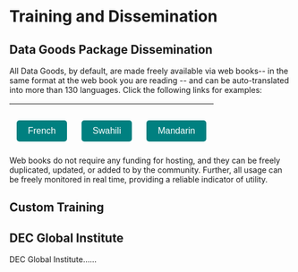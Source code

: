 # Training and Dissemination

## Data Goods Package Dissemination

All Data Goods, by default, are made freely available via web books-- in the same format at the web book you are reading -- and can be auto-translated into more than 130 languages. Click the following links for examples:

| <a href="https://holly--transport-github-io.translate.goog/goods-template/README.html?_x_tr_sl=en&_x_tr_tl=fr&_x_tr_hl=en&_x_tr_pto=wapp"><br/>	<button style="background-color: teal; color: white; padding: 10px 20px; border: none; text-align: center; text-decoration: none; display: inline-block; font-size: 16px; margin: 5px; cursor: pointer; border-radius: 5px;">French</button><br/></a> | <a href="https://holly--transport-github-io.translate.goog/goods-template/README.html?_x_tr_sl=en&_x_tr_tl=sw&_x_tr_hl=en&_x_tr_pto=wapp"><br/>	<button style="background-color: teal; color: white; padding: 10px 20px; border: none; text-align: center; text-decoration: none; display: inline-block; font-size: 16px; margin: 5px; cursor: pointer; border-radius: 5px;">Swahili</button><br/></a> | <a href="https://holly--transport-github-io.translate.goog/goods-template/README.html?_x_tr_sl=en&_x_tr_tl=zh-CN&_x_tr_hl=en&_x_tr_pto=wapp"><br/>	<button style="background-color: teal; color: white; padding: 10px 20px; border: none; text-align: center; text-decoration: none; display: inline-block; font-size: 16px; margin: 5px; cursor: pointer; border-radius: 5px;">Mandarin</button><br/></a> |
| ------------------------------------------------------------ | ------------------------------------------------------------ | ------------------------------------------------------------ |



Web books do not require any funding for hosting, and they can be freely duplicated, updated, or added to by the community. Further, all usage can be freely monitored in real time, providing a reliable indicator of utility. 

## Custom Training



## DEC Global Institute

DEC Global Institute......
